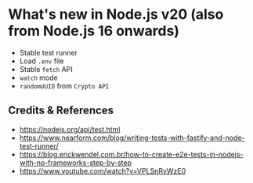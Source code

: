 # What's new in Node.js v20 (also from Node.js 16 onwards)

- Stable test runner
- Load `.env` file
- Stable `fetch` API
- `watch` mode
- `randomUUID` from `Crypto API`

## Credits & References

- https://nodejs.org/api/test.html
- https://www.nearform.com/blog/writing-tests-with-fastify-and-node-test-runner/
- https://blog.erickwendel.com.br/how-to-create-e2e-tests-in-nodejs-with-no-frameworks-step-by-step
- https://www.youtube.com/watch?v=VPLSnRyWzE0
